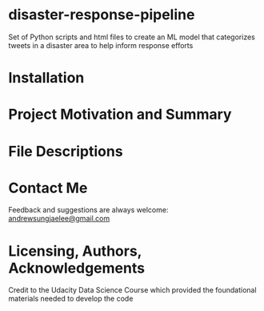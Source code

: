 # disaster-response-pipeline
Set of Python scripts and html files to create an ML model that categorizes tweets in a disaster area to help inform response efforts

# Installation

# Project Motivation and Summary

# File Descriptions

# Contact Me
Feedback and suggestions are always welcome: andrewsungjaelee@gmail.com

# Licensing, Authors, Acknowledgements
Credit to the Udacity Data Science Course which provided the foundational materials needed to develop the code
